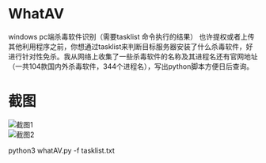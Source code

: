 # WhatAV
windows pc端杀毒软件识别（需要tasklist 命令执行的结果）
也许提权或者上传其他利用程序之前，你想通过tasklist来判断目标服务器安装了什么杀毒软件，好进行针对性免杀。我从网络上收集了一些杀毒软件的名称及其进程名还有官网地址（一共104款国内外杀毒软件，344个进程名），写出python脚本方便日后查询。  
# 截图  
![截图1](./Capture/1.PNG)  
![截图2](./Capture/3.PNG)

python3 whatAV.py -f tasklist.txt
